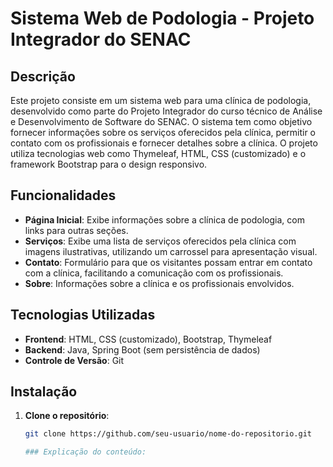 # Sistema Web de Podologia - Projeto Integrador do SENAC

## Descrição

Este projeto consiste em um sistema web para uma clínica de podologia, desenvolvido como parte do Projeto Integrador do curso técnico de Análise e Desenvolvimento de Software do SENAC. O sistema tem como objetivo fornecer informações sobre os serviços oferecidos pela clínica, permitir o contato com os profissionais e fornecer detalhes sobre a clínica. O projeto utiliza tecnologias web como Thymeleaf, HTML, CSS (customizado) e o framework Bootstrap para o design responsivo.

## Funcionalidades

- **Página Inicial**: Exibe informações sobre a clínica de podologia, com links para outras seções.
- **Serviços**: Exibe uma lista de serviços oferecidos pela clínica com imagens ilustrativas, utilizando um carrossel para apresentação visual.
- **Contato**: Formulário para que os visitantes possam entrar em contato com a clínica, facilitando a comunicação com os profissionais.
- **Sobre**: Informações sobre a clínica e os profissionais envolvidos.

## Tecnologias Utilizadas

- **Frontend**: HTML, CSS (customizado), Bootstrap, Thymeleaf
- **Backend**: Java, Spring Boot (sem persistência de dados)
- **Controle de Versão**: Git

## Instalação

1. **Clone o repositório**:
   ```bash
   git clone https://github.com/seu-usuario/nome-do-repositorio.git

   ### Explicação do conteúdo:

